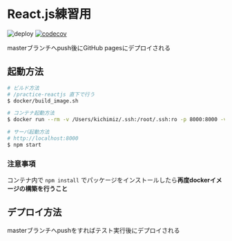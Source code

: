 # React.js練習用

![deploy](https://github.com/Mizukichi0210/practice-reactjs/workflows/deploy/badge.svg?branch=master&event=push)
[![codecov](https://codecov.io/gh/Mizukichi0210/practice-reactjs/branch/master/graph/badge.svg)](https://codecov.io/gh/Mizukichi0210/practice-reactjs)

masterブランチへpush後にGitHub pagesにデプロイされる

## 起動方法

```bash
# ビルド方法
# /practice-reactjs 直下で行う
$ docker/build_image.sh

# コンテナ起動方法
$ docker run --rm -v /Users/kichimiz/.ssh:/root/.ssh:ro -p 8000:8000 -v $(pwd):/practice-reactjs -it practice-reactjs /bin/bash

# サーバ起動方法
# http://localhost:8000
$ npm start
```

### 注意事項
コンテナ内で `npm install` でパッケージをインストールしたら**再度dockerイメージの構築を行うこと**

## デプロイ方法

masterブランチへpushをすればテスト実行後にデプロイされる
